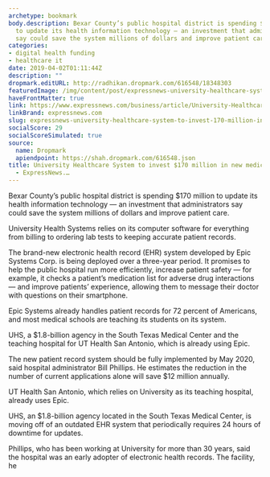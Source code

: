 ```yaml
---
archetype: bookmark
body.description: Bexar County’s public hospital district is spending $170 million
  to update its health information technology — an investment that administrators
  say could save the system millions of dollars and improve patient care.
categories:
- digital health funding
- healthcare it
date: 2019-04-02T01:11:44Z
description: ""
dropmark.editURL: http://radhikan.dropmark.com/616548/18348303
featuredImage: /img/content/post/expressnews-university-healthcare-system-to-invest-170-million-in-new-medical-record-technology-expressnews.jpg
haveFrontMatter: true
link: https://www.expressnews.com/business/article/University-Healthcare-System-to-invest-170-13729660.php
linkBrand: expressnews.com
slug: expressnews-university-healthcare-system-to-invest-170-million-in-new-medical-record-technology-expressnews
socialScore: 29
socialScoreSimulated: true
source:
  name: Dropmark
  apiendpoint: https://shah.dropmark.com/616548.json
title: University Healthcare System to invest $170 million in new medical record technology
  - ExpressNews.…
---
```

Bexar County’s public hospital district is spending $170 million to update its health information technology — an investment that administrators say could save the system millions of dollars and improve patient care.

University Health Systems relies on its computer software for everything from billing to ordering lab tests to keeping accurate patient records.

The brand-new electronic health record (EHR) system developed by Epic Systems Corp. is being deployed over a three-year period. It promises to help the public hospital run more efficiently, increase patient safety — for example, it checks a patient’s medication list for adverse drug interactions — and improve patients’ experience, allowing them to message their doctor with questions on their smartphone.

Epic Systems already handles patient records for 72 percent of Americans, and most medical schools are teaching its students on its system.

UHS, a $1.8-billion agency in the South Texas Medical Center and the teaching hospital for UT Health San Antonio, which is already using Epic.

The new patient record system should be fully implemented by May 2020, said hospital administrator Bill Phillips. He estimates the reduction in the number of current applications alone will save $12 million annually.

UT Health San Antonio, which relies on University as its teaching hospital, already uses Epic.

UHS, an $1.8-billion agency located in the South Texas Medical Center, is moving off of an outdated EHR system that periodically requires 24 hours of downtime for updates.

Phillips, who has been working at University for more than 30 years, said the hospital was an early adopter of electronic health records. The facility, he